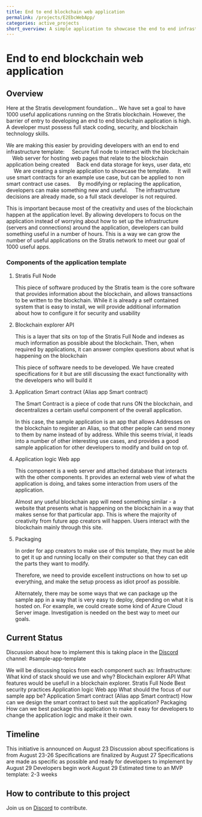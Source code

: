 ```yaml
---
title: End to end blockchain web application
permalink: /projects/E2EbcWebApp/
categories: active_projects
short_overview: A simple application to showcase the end to end infrastructure template for a blockchain web application
---
```

# End to end blockchain web application

## Overview

Here at the Stratis development foundation…
We have set a goal to have 1000 useful applications running on the Stratis blockchain. However, the barrier of entry to developing an end to end blockchain application is high. A developer must possess full stack coding, security, and blockchain technology skills. 

We are making this easier by providing developers with an end to end infrastructure template:
    Secure full node to interact with the blockchain
    Web server for hosting web pages that relate to the blockchain application being created
    Back end data storage for keys, user data, etc
    
We are creating a simple application to showcase the template. 
    It will use smart contracts for an example use case, but can be applied to non smart contract use cases.
    By modifying or replacing the application, developers can make something new and useful.
    The infrastructure decisions are already made, so a full stack developer is not required.

This is important because most of the creativity and uses of the blockchain happen at the application level. By allowing developers to focus on the application instead of worrying about how to set up the infrastructure (servers and connections) around the application, developers can build something useful in a number of hours.  This is a way we can grow the number of useful applications on the Stratis network to meet our goal of 1000 useful apps.

### Components of the application template 

1. Stratis Full Node

    This piece of software produced by the Stratis team is the core software that provides information about the blockchain, and allows transactions to be written to the blockchain.
    While it is already a self contained system that is easy to install, we will provide additional information about how to configure it for security and usability
2. Blockchain explorer API
    
    This is a layer that sits on top of the Stratis Full Node and indexes as much information as possible about the blockchain. Then, when required by applications, it can answer complex questions about what is happening on the blockchain
       
    This piece of software needs to be developed. We have created specifications for it but are still discussing the exact functionality with the developers who will build it
3. Application Smart contract (Alias app Smart contract)
       
    The Smart Contract is a piece of code that runs ON the blockchain, and decentralizes a certain useful component of the overall application.
       
    In this case, the sample application is an app that allows Addresses on the blockchain to register an Alias, so that other people can send money to them by name instead of by address. While this seems trivial, it leads into a number of other interesting use cases, and provides a good sample application for other developers to modify and build on top of.

4. Application logic Web app
    
    This component is a web server and attached database that interacts with the other components. It provides an external web view of what the application is doing, and takes some interaction from users of the application.
    
    Almost any useful blockchain app will need something similar - a website that presents what is happening on the blockchain in a way that makes sense for that particular app.
    This is where the majority of creativity from future app creators will happen. Users interact with the blockchain mainly through this site.

5. Packaging
    
    In order for app creators to make use of this template, they must be able to get it up and running locally on their computer so that they can edit the parts they want to modify.
    
    Therefore, we need to provide excellent instructions on how to set up everything, and make the setup process as idiot proof as possible.
    
    Alternately, there may be some ways that we can package up the sample app in a way that is very easy to deploy, depending on what it is hosted on. For example, we could create some kind of Azure Cloud Server image. Investigation is needed on the best way to meet our goals.

## Current Status

Discussion about how to implement this is taking place in the [Discord](/discord/) channel: #sample-app-template 

We will be discussing topics from each component such as: 
Infrastructure:
    What kind of stack should we use and why?
Blockchain explorer API
    What features would be usefull in a blockchain explorer. 
Stratis Full Node
    Best security practices
Application logic Web app
    What should the focus of our sample app be? 
Application Smart contract (Alias app Smart contract)
    How can we design the smart contract to best suit the application? 
Packaging
    How can we best package this application to make it easy for developers to change the application logic and make it their own. 

## Timeline

This initiative is announced on August 23
Discussion about specifications is from August 23-26
Specifications are finalized by August 27
Specifications are made as specific as possible and ready for developers to implement by August 29
Developers begin work August 29
Estimated time to an MVP template: 2-3 weeks

## How to contribute to this project
Join us on [Discord](/discord/) to contribute.
